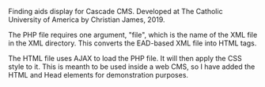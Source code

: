 Finding aids display for Cascade CMS. Developed at The Catholic University of America by Christian James, 2019.

The PHP file requires one argument, "file", which is the name of the XML file in the XML directory. This converts the EAD-based XML file into HTML tags.

The HTML file uses AJAX to load the PHP file. It will then apply the CSS style to it. This is meanth to be used inside a web CMS, so I have added the HTML and Head elements for demonstration purposes.